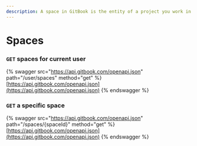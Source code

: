 ```yaml
---
description: A space in GitBook is the entity of a project you work in.
---
```


# Spaces

### `GET` spaces for current user

{% swagger src="https://api.gitbook.com/openapi.json" path="/user/spaces" method="get" %}
[https://api.gitbook.com/openapi.json](https://api.gitbook.com/openapi.json)
{% endswagger %}

### `GET` a specific space

{% swagger src="https://api.gitbook.com/openapi.json" path="/spaces/{spaceId}" method="get" %}
[https://api.gitbook.com/openapi.json](https://api.gitbook.com/openapi.json)
{% endswagger %}
